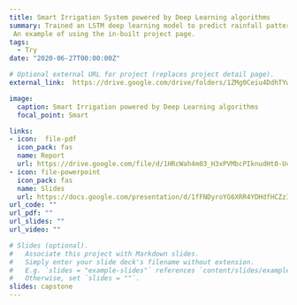```yaml
---
title: Smart Irrigation System powered by Deep Learning algorithms
summary: Trained an LSTM deep learning model to predict rainfall patterns for Kumasi. Built an efficient and smart irrigation to converse water using predictions from the deep learning model. Created a mobile app to provide real-time farm data to the farmer.The system was very efficient in conversing water. 
 An example of using the in-built project page.
tags:
  - Try
date: "2020-06-27T00:00:00Z"

# Optional external URL for project (replaces project detail page).
external_link:  https://drive.google.com/drive/folders/1ZMg0Ceiu4DdhTYwslNqDNkeOav32u8OO?usp=sharing

image:
  caption: Smart Irrigation powered by Deep Learning algorithms
  focal_point: Smart

links:
- icon:  file-pdf
  icon_pack: fas
  name: Report
  url: https://drive.google.com/file/d/1HRcWah4m03_H3xPVMbcPIknudHt0-UcK/view?usp=sharing
- icon: file-powerpoint
  icon_pack: fas
  name: Slides
  url: https://docs.google.com/presentation/d/1fFNDyroYG6XRR4YDHdfHCZzIVbPtekm7/edit?usp=sharing&ouid=106564825907729888075&rtpof=true&sd=true
url_code: ""
url_pdf: ""
url_slides: ""
url_video: ""

# Slides (optional).
#   Associate this project with Markdown slides.
#   Simply enter your slide deck's filename without extension.
#   E.g. `slides = "example-slides"` references `content/slides/example-slides.md`.
#   Otherwise, set `slides = ""`.
slides: capstone
---
```

